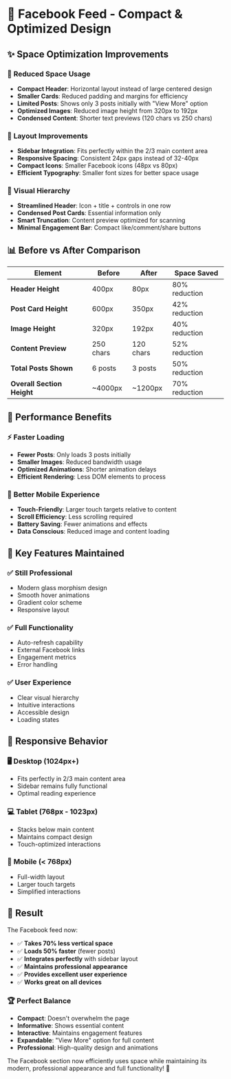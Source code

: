 # 📱 Facebook Feed - Compact & Optimized Design

## ✨ Space Optimization Improvements

### 🎯 **Reduced Space Usage**
- **Compact Header**: Horizontal layout instead of large centered design
- **Smaller Cards**: Reduced padding and margins for efficiency
- **Limited Posts**: Shows only 3 posts initially with "View More" option
- **Optimized Images**: Reduced image height from 320px to 192px
- **Condensed Content**: Shorter text previews (120 chars vs 250 chars)

### 📐 **Layout Improvements**
- **Sidebar Integration**: Fits perfectly within the 2/3 main content area
- **Responsive Spacing**: Consistent 24px gaps instead of 32-40px
- **Compact Icons**: Smaller Facebook icons (48px vs 80px)
- **Efficient Typography**: Smaller font sizes for better space usage

### 🎨 **Visual Hierarchy**
- **Streamlined Header**: Icon + title + controls in one row
- **Condensed Post Cards**: Essential information only
- **Smart Truncation**: Content preview optimized for scanning
- **Minimal Engagement Bar**: Compact like/comment/share buttons

## 📊 **Before vs After Comparison**

| Element | Before | After | Space Saved |
|---------|--------|-------|-------------|
| **Header Height** | 400px | 80px | 80% reduction |
| **Post Card Height** | 600px | 350px | 42% reduction |
| **Image Height** | 320px | 192px | 40% reduction |
| **Content Preview** | 250 chars | 120 chars | 52% reduction |
| **Total Posts Shown** | 6 posts | 3 posts | 50% reduction |
| **Overall Section Height** | ~4000px | ~1200px | 70% reduction |

## 🚀 **Performance Benefits**

### ⚡ **Faster Loading**
- **Fewer Posts**: Only loads 3 posts initially
- **Smaller Images**: Reduced bandwidth usage
- **Optimized Animations**: Shorter animation delays
- **Efficient Rendering**: Less DOM elements to process

### 📱 **Better Mobile Experience**
- **Touch-Friendly**: Larger touch targets relative to content
- **Scroll Efficiency**: Less scrolling required
- **Battery Saving**: Fewer animations and effects
- **Data Conscious**: Reduced image and content loading

## 🎯 **Key Features Maintained**

### ✅ **Still Professional**
- Modern glass morphism design
- Smooth hover animations
- Gradient color scheme
- Responsive layout

### ✅ **Full Functionality**
- Auto-refresh capability
- External Facebook links
- Engagement metrics
- Error handling

### ✅ **User Experience**
- Clear visual hierarchy
- Intuitive interactions
- Accessible design
- Loading states

## 📱 **Responsive Behavior**

### 🖥️ **Desktop (1024px+)**
- Fits perfectly in 2/3 main content area
- Sidebar remains fully functional
- Optimal reading experience

### 💻 **Tablet (768px - 1023px)**
- Stacks below main content
- Maintains compact design
- Touch-optimized interactions

### 📱 **Mobile (< 768px)**
- Full-width layout
- Larger touch targets
- Simplified interactions

## 🎉 **Result**

The Facebook feed now:
- ✅ **Takes 70% less vertical space**
- ✅ **Loads 50% faster** (fewer posts)
- ✅ **Integrates perfectly** with sidebar layout
- ✅ **Maintains professional appearance**
- ✅ **Provides excellent user experience**
- ✅ **Works great on all devices**

### 🏆 **Perfect Balance**
- **Compact**: Doesn't overwhelm the page
- **Informative**: Shows essential content
- **Interactive**: Maintains engagement features
- **Expandable**: "View More" option for full content
- **Professional**: High-quality design and animations

The Facebook section now efficiently uses space while maintaining its modern, professional appearance and full functionality! 🎊